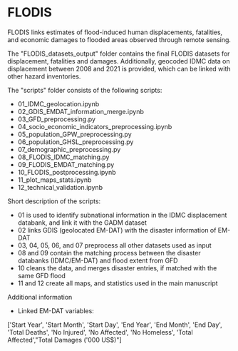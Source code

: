 # FLODIS
FLODIS links estimates of flood-induced human displacements, fatalities, and economic damages to flooded areas observed through remote sensing.

The "FLODIS_datasets_output" folder contains the final FLODIS datasets for displacement, fatalities and damages. Additionally, geocoded IDMC data on displacement between 2008 and 2021 is provided, which can be linked with other hazard inventories.

The "scripts" folder consists of the following scripts:

- 01_IDMC_geolocation.ipynb
- 02_GDIS_EMDAT_information_merge.ipynb
- 03_GFD_preprocessing.py
- 04_socio_economic_indicators_preprocessing.ipynb
- 05_population_GPW_preprocessing.py
- 06_population_GHSL_preprocessing.py
- 07_demographic_preprocessing.py
- 08_FLODIS_IDMC_matching.py
- 09_FLODIS_EMDAT_matching.py
- 10_FLODIS_postprocessing.ipynb
- 11_plot_maps_stats.ipynb
- 12_technical_validation.ipynb

Short description of the scripts:

- 01 is used to identify subnational information in the IDMC displacement databank, and link it with the GADM dataset
- 02 links GDIS (geolocated EM-DAT) with the disaster information of EM-DAT
- 03, 04, 05, 06, and 07 preprocess all other datasets used as input
- 08 and 09 contain the matching process between the disaster databanks (IDMC/EM-DAT) and flood extent from GFD
- 10 cleans the data, and merges disaster entries, if matched with the same GFD flood
- 11 and 12 create all maps, and statistics used in the main manuscript

Additional information

- Linked EM-DAT variables:

['Start Year', 'Start Month', 'Start Day', 'End Year', 'End Month',
       'End Day', 'Total Deaths', 'No Injured', 'No Affected', 'No Homeless',
       'Total Affected',"Total Damages ('000 US$)"]
